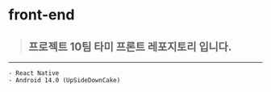 # front-end
> ## 프로젝트 10팀 타미 프론트 레포지토리 입니다.

---

    - React Native
    - Android 14.0 (UpSideDownCake)